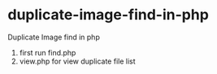 # duplicate-image-find-in-php
Duplicate Image find in php

1. first run find.php
2. view.php for view duplicate file list
